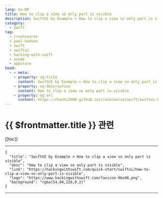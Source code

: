 ```yaml
---
lang: ko-KR
title: How to clip a view so only part is visible
description: SwiftUI by Example > How to clip a view so only part is visible
category:
  - Swift
tag: 
  - crashcourse
  - paul-hudson
  - swift
  - swiftui
  - hacking-with-swift
  - xcode
  - appstore
head:
  - - meta:
    - property: og:title
      content: SwiftUI by Example > How to clip a view so only part is visible
    - property: og:description
      content: How to clip a view so only part is visible
    - property: og:url
      content: https://chanhi2000.github.io/crashcourse/swift/swiftui-by-example/16-transforming-views/how-to-clip-a-view-so-only-part-is-visible.html
---
```


# {{ $frontmatter.title }} 관련

[[toc]]

---

```component VPCard
{
  "title": "SwiftUI by Example > How to clip a view so only part is visible",
  "desc": "How to clip a view so only part is visible",
  "link": "https://hackingwithswift.com/quick-start/swiftui/how-to-clip-a-view-so-only-part-is-visible",
  "logo": "https://www.hackingwithswift.com/favicon-96x96.png",
  "background": "rgba(54,94,226,0.2)"
}
```

---

<TagLinks />